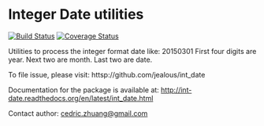 # Integer Date utilities

[![Build Status](https://travis-ci.org/jealous/int_date.svg?branch=master)](https://travis-ci.org/jealous/int_date)
[![Coverage Status](https://coveralls.io/repos/jealous/int_date/badge.svg?branch=master&service=github)](https://coveralls.io/github/jealous/int_date?branch=master)

Utilities to process the integer format date like: 20150301
First four digits are year.  Next two are month.  Last two are date.

To file issue, please visit:
httsp://github.com/jealous/int_date

Documentation for the package is available at:
http://int-date.readthedocs.org/en/latest/int_date.html

Contact author:
cedric.zhuang@gmail.com